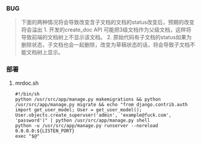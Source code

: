 ### BUG
> 下面的两种情况将会导致改变含子文档的文档的status改变后，预期的改变将会溢出
    1. 开发的create_doc API 可能把3级文档作为父级文档，这样将导致前端的文档树上不显示该文档。
    2. 原始代码有子文档的status如果为删除状态，子文档也会一起删除，改变为草稿状态的话，将会导致子文档不能文档树上显示。
### 部署
1. mrdoc.sh
    ```
    #!/bin/sh
    python /usr/src/app/manage.py makemigrations && python /usr/src/app/manage.py migrate && echo "from django.contrib.auth import get_user_model; User = get_user_model(); User.objects.create_superuser('admin', 'example@fuck.com', 'password')" | python /usr/src/app/manage.py shell
    python -u /usr/src/app/manage.py runserver --noreload 0.0.0.0:${LISTEN_PORT}
    exec "$@"

    ```